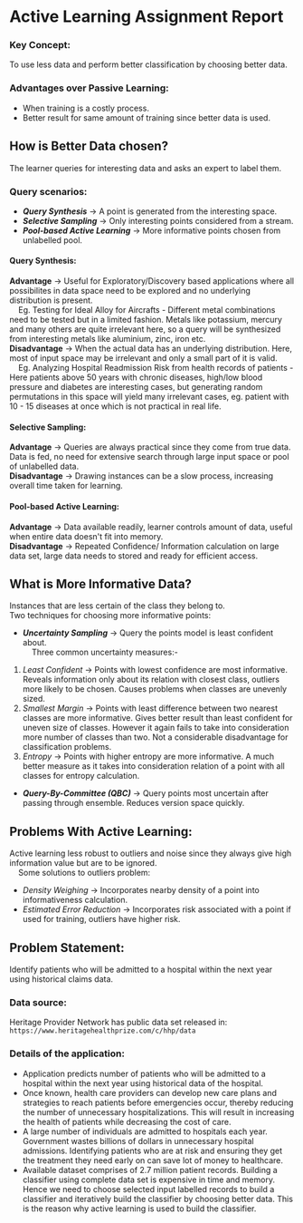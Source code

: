 Active Learning Assignment Report
=================================

### Key Concept:
To use less data and perform better classification by choosing better data.

### Advantages over Passive Learning:
* When training is a costly process.
* Better result for same amount of training since better data is used.

How is Better Data chosen?
--------------------------
The learner queries for interesting data and asks an expert to label them.

### Query scenarios:
* <b><i>Query Synthesis</i></b> -> A point is generated from the interesting space.
* <b><i>Selective Sampling</i></b> -> Only interesting points considered from a stream.
* <b><i>Pool-based Active Learning</i></b> -> More informative points chosen from unlabelled pool.

#### Query Synthesis:
<b>Advantage</b> -> Useful for Exploratory/Discovery based applications where all possibilites in data space need to be explored and no underlying distribution is present.  
&nbsp;&nbsp;&nbsp;&nbsp;Eg. Testing for Ideal Alloy for Aircrafts - Different metal combinations need to be tested but in a limited fashion. Metals like potassium, mercury and many others are quite irrelevant here, so a query will be synthesized from interesting metals like aluminium, zinc, iron etc.  
<b>Disadvantage</b> -> When the actual data has an underlying distribution. Here, most of input space may be irrelevant and only a small part of it is valid.  
&nbsp;&nbsp;&nbsp;&nbsp;Eg. Analyzing Hospital Readmission Risk from health records of patients -  Here patients above 50 years with chronic diseases, high/low blood pressure and diabetes are interesting cases, but generating random permutations in this space will yield many irrelevant cases, eg. patient with 10 - 15 diseases at once which is not practical in real life.  

#### Selective Sampling:  
<b>Advantage</b> -> Queries are always practical since they come from true data. Data is fed, no need for extensive search through large input space or pool of unlabelled data.  
<b>Disadvantage</b> -> Drawing instances can be a slow process, increasing overall time taken for learning.  

#### Pool-based Active Learning:  
<b>Advantage</b> -> Data available readily, learner controls amount of data, useful when entire data doesn't fit into memory.  
<b>Disadvantage</b> -> Repeated Confidence/ Information calculation on large data set, large data needs to stored and ready for efficient access.  

What is More Informative Data?  
------------------------------  
Instances that are less certain of the class they belong to.  
Two techniques for choosing more informative points:  
* <b><i>Uncertainty Sampling</i></b> -> Query the points model is least confident about.  
&nbsp;&nbsp;&nbsp;&nbsp;Three common uncertainty measures:-  
1) <i>Least Confident</i> -> Points with lowest confidence are most informative. Reveals information only about its relation with closest class, outliers more likely to be chosen. Causes problems when classes are unevenly sized.  
2) <i>Smallest Margin</i> -> Points with least difference between two nearest classes are more informative. Gives better result than least confident for uneven size of classes. However it again fails to take into consideration more number of classes than two. Not a considerable disadvantage for classification problems.  
3) <i>Entropy</i> -> Points with higher entropy are more informative. A much better measure as it takes into consideration relation of a point with all classes for entropy calculation.  
* <b><i>Query-By-Committee (QBC)</b></i> -> Query points most uncertain after passing through ensemble. Reduces version space quickly.  

Problems With Active Learning:  
------------------------------  
Active learning less robust to outliers and noise since they always give high information value but are to be ignored.  
&nbsp;&nbsp;&nbsp;&nbsp;Some solutions to outliers problem:  
* <i>Density Weighing</i> -> Incorporates nearby density of a point into informativeness calculation.  
* <i>Estimated Error Reduction</i> -> Incorporates risk associated with a point if used for training, outliers have higher risk.  

Problem Statement:  
------------------
Identify patients who will be admitted to a hospital within the next year using historical claims data.  

### Data source:
Heritage Provider Network has public data set released in: `https://www.heritagehealthprize.com/c/hhp/data`  

### Details of the application:  
* Application predicts number of patients who will be admitted to a hospital within the next year using historical data of the hospital.  
* Once known, health care providers can develop new care plans and strategies to reach patients before emergencies occur, thereby reducing the number of unnecessary hospitalizations. This will result in increasing the health of patients while decreasing the cost of care.  
* A large number of individuals are admitted to hospitals each year. Government wastes billions of dollars in unnecessary hospital admissions. Identifying patients who are at risk and ensuring they get the treatment they need early on can save lot of money to healthcare.  
* Available dataset comprises of 2.7 million patient records. Building a classifier using complete data set is expensive in time and memory. Hence we need to choose selected input labelled records to build a classifier and iteratively build the classifier by choosing better data. This is the reason why active learning is used to build the classifier.  

